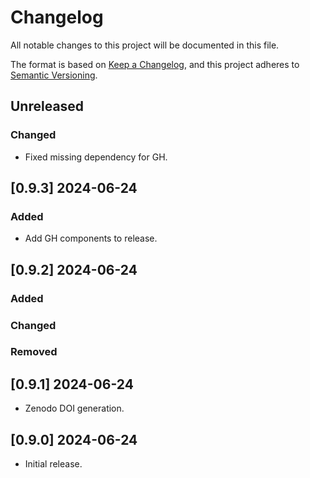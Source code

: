 # Changelog

All notable changes to this project will be documented in this file.

The format is based on [Keep a Changelog](https://keepachangelog.com/en/1.0.0/),
and this project adheres to [Semantic Versioning](https://semver.org/spec/v2.0.0.html).

## Unreleased

### Changed

* Fixed missing dependency for GH.

## [0.9.3] 2024-06-24

### Added

* Add GH components to release.


## [0.9.2] 2024-06-24

### Added

### Changed

### Removed


## [0.9.1] 2024-06-24

* Zenodo DOI generation.

## [0.9.0] 2024-06-24

* Initial release.

